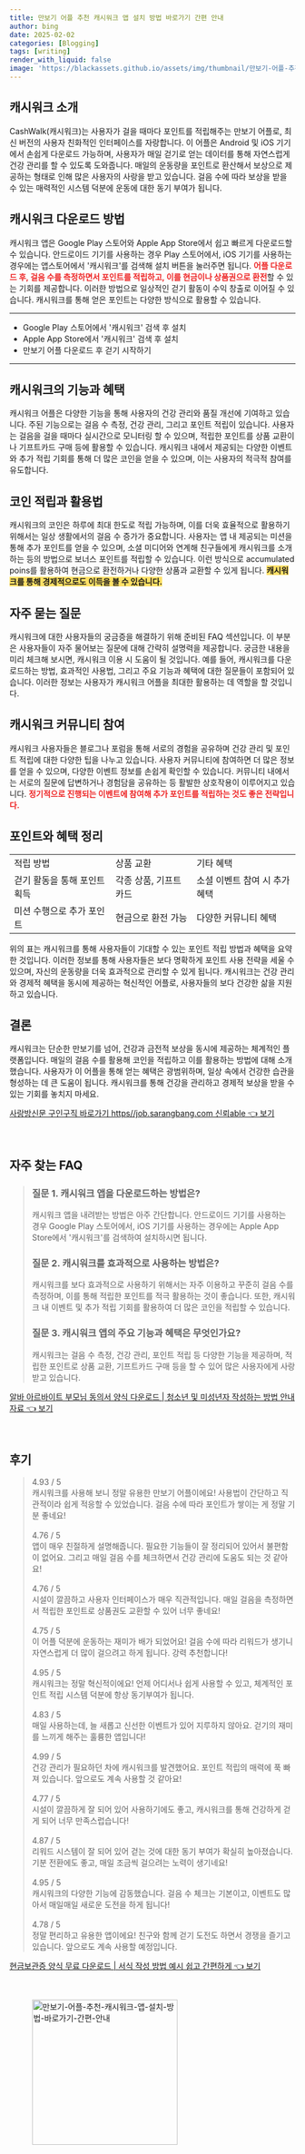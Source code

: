 ```yaml
---
title: 만보기 어플 추천 캐시워크 앱 설치 방법 바로가기 간편 안내
author: bing
date: 2025-02-02
categories: [Blogging]
tags: [writing]
render_with_liquid: false
image: 'https://blackassets.github.io/assets/img/thumbnail/만보기-어플-추천-캐시워크-앱-설치-방법-바로가기-간편-안내.webp'
---
```



<h2 id='캐시워크_소개'>캐시워크 소개</h2>

<p>CashWalk(캐시워크)는 사용자가 걸을 때마다 포인트를 적립해주는 만보기 어플로, 최신 버전의 사용자 친화적인 인터페이스를 자랑합니다. 이 어플은 Android 및 iOS 기기에서 손쉽게 다운로드 가능하며, 사용자가 매일 걷기로 얻는 데이터를 통해 자연스럽게 건강 관리를 할 수 있도록 도와줍니다. 매일의 운동량을 포인트로 환산해서 보상으로 제공하는 형태로 인해 많은 사용자의 사랑을 받고 있습니다. 걸음 수에 따라 보상을 받을 수 있는 매력적인 시스템 덕분에 운동에 대한 동기 부여가 됩니다.</p>

<h2 id='캐시워크_다운로드_방법'>캐시워크 다운로드 방법</h2>

<p>캐시워크 앱은 Google Play 스토어와 Apple App Store에서 쉽고 빠르게 다운로드할 수 있습니다. 안드로이드 기기를 사용하는 경우 Play 스토어에서, iOS 기기를 사용하는 경우에는 앱스토어에서 '캐시워크'를 검색해 설치 버튼을 눌러주면 됩니다. <b><span style="color: #ee2323;">어플 다운로드 후, 걸음 수를 측정하면서 포인트를 적립하고, 이를 현금이나 상품권으로 환전</span></b>할 수 있는 기회를 제공합니다. 이러한 방법으로 일상적인 걷기 활동이 수익 창출로 이어질 수 있습니다. 캐시워크를 통해 얻은 포인트는 다양한 방식으로 활용할 수 있습니다.</p>

<hr />

<ul>
    <li>Google Play 스토어에서 '캐시워크' 검색 후 설치</li>
    <li>Apple App Store에서 '캐시워크' 검색 후 설치</li>
    <li>만보기 어플 다운로드 후 걷기 시작하기</li>
</ul>

<hr />

<h2 id='캐시워크의_기능과_혜택'>캐시워크의 기능과 혜택</h2>

<p>캐시워크 어플은 다양한 기능을 통해 사용자의 건강 관리와 품질 개선에 기여하고 있습니다. 주된 기능으로는 걸음 수 측정, 건강 관리, 그리고 포인트 적립이 있습니다. 사용자는 걸음을 걸을 때마다 실시간으로 모니터링 할 수 있으며, 적립한 포인트를 상품 교환이나 기프트카드 구매 등에 활용할 수 있습니다. 캐시워크 내에서 제공되는 다양한 이벤트와 추가 적립 기회를 통해 더 많은 코인을 얻을 수 있으며, 이는 사용자의 적극적 참여를 유도합니다.</p>

<h2 id='코인_적립과_활용법'>코인 적립과 활용법</h2>

<p>캐시워크의 코인은 하루에 최대 한도로 적립 가능하며, 이를 더욱 효율적으로 활용하기 위해서는 일상 생활에서의 걸음 수 증가가 중요합니다. 사용자는 앱 내 제공되는 미션을 통해 추가 포인트를 얻을 수 있으며, 소셜 미디어와 연계해 친구들에게 캐시워크를 소개하는 등의 방법으로 보너스 포인트를 적립할 수 있습니다. 이런 방식으로 accumulated poins를 활용하여 현금으로 환전하거나 다양한 상품과 교환할 수 있게 됩니다. <b><span style="background-color: #ffe066;">캐시워크를 통해 경제적으로도 이득을 볼 수 있습니다.</span></b></p>

<h2 id='자주_묻는_질문'>자주 묻는 질문</h2>

<p>캐시워크에 대한 사용자들의 궁금증을 해결하기 위해 준비된 FAQ 섹션입니다. 이 부분은 사용자들이 자주 물어보는 질문에 대해 간략히 설명력을 제공합니다. 궁금한 내용을 미리 체크해 보시면, 캐시워크 이용 시 도움이 될 것입니다. 예를 들어, 캐시워크를 다운로드하는 방법, 효과적인 사용법, 그리고 주요 기능과 혜택에 대한 질문들이 포함되어 있습니다. 이러한 정보는 사용자가 캐시워크 어플을 최대한 활용하는 데 역할을 할 것입니다.</p>

<h2 id='캐시워크_커뮤니티_참여'>캐시워크 커뮤니티 참여</h2>

<p>캐시워크 사용자들은 블로그나 포럼을 통해 서로의 경험을 공유하며 건강 관리 및 포인트 적립에 대한 다양한 팁을 나누고 있습니다. 사용자 커뮤니티에 참여하면 더 많은 정보를 얻을 수 있으며, 다양한 이벤트 정보를 손쉽게 확인할 수 있습니다. 커뮤니티 내에서는 서로의 질문에 답변하거나 경험담을 공유하는 등 활발한 상호작용이 이루어지고 있습니다. <b><span style="color: #ee2323;">정기적으로 진행되는 이벤트에 참여해 추가 포인트를 적립하는 것도 좋은 전략입니다.</span></b></p>

<h2 id='포인트와_혜택_정리'>포인트와 혜택 정리</h2>

<table>
    <tr>
        <td>적립 방법</td>
        <td>상품 교환</td>
        <td>기타 혜택</td>
    </tr>
    <tr>
        <td>걷기 활동을 통해 포인트 획득</td>
        <td>각종 상품, 기프트 카드</td>
        <td>소셜 이벤트 참여 시 추가 혜택</td>
    </tr>
    <tr>
        <td>미션 수행으로 추가 포인트</td>
        <td>현금으로 환전 가능</td>
        <td>다양한 커뮤니티 혜택</td>
    </tr>
</table>

<p>위의 표는 캐시워크를 통해 사용자들이 기대할 수 있는 포인트 적립 방법과 혜택을 요약한 것입니다. 이러한 정보를 통해 사용자들은 보다 명확하게 포인트 사용 전략을 세울 수 있으며, 자신의 운동량을 더욱 효과적으로 관리할 수 있게 됩니다. 캐시워크는 건강 관리와 경제적 혜택을 동시에 제공하는 혁신적인 어플로, 사용자들의 보다 건강한 삶을 지원하고 있습니다.</p>

<h2 id='결론'>결론</h2>

<p>캐시워크는 단순한 만보기를 넘어, 건강과 금전적 보상을 동시에 제공하는 체계적인 플랫폼입니다. 매일의 걸음 수를 활용해 코인을 적립하고 이를 활용하는 방법에 대해 소개했습니다. 사용자가 이 어플을 통해 얻는 혜택은 광범위하며, 일상 속에서 건강한 습관을 형성하는 데 큰 도움이 됩니다. 캐시워크를 통해 건강을 관리하고 경제적 보상을 받을 수 있는 기회를 놓치지 마세요.</p>


<p><a class="click-button" title="사랑방신문 구인구직 바로가기 https//job.sarangbang.com 신뢰able" href="https://blackassets.github.io/posts/%EC%82%AC%EB%9E%91%EB%B0%A9%EC%8B%A0%EB%AC%B8-%EA%B5%AC%EC%9D%B8%EA%B5%AC%EC%A7%81-%EB%B0%94%EB%A1%9C%EA%B0%80%EA%B8%B0-httpsjob.sarangbang.com-%EC%8B%A0%EB%A2%B0able/" rel="dofollow">사랑방신문 구인구직 바로가기 https//job.sarangbang.com 신뢰able 👈 보기</a></p><br>
<h2 id='자주_찾는_FAQ'>자주 찾는 FAQ</h2>
<div itemscope="" itemtype="https://schema.org/FAQPage"> 
<blockquote> 
<div itemscope="" itemprop="mainEntity" itemtype="https://schema.org/Question"> 
<h3 itemprop="name">질문 1. 캐시워크 앱을 다운로드하는 방법은?</h3> 
<div itemscope="" itemprop="acceptedAnswer" itemtype="https://schema.org/Answer"> 
<span itemprop="text"> 
<p>캐시워크 앱을 내려받는 방법은 아주 간단합니다. 안드로이드 기기를 사용하는 경우 Google Play 스토어에서, iOS 기기를 사용하는 경우에는 Apple App Store에서 '캐시워크'를 검색하여 설치하시면 됩니다.</p> 
</span> 
</div> 
</div> 

<div itemscope="" itemprop="mainEntity" itemtype="https://schema.org/Question"> 
<h3 itemprop="name">질문 2. 캐시워크를 효과적으로 사용하는 방법은?</h3> 
<div itemscope="" itemprop="acceptedAnswer" itemtype="https://schema.org/Answer"> 
<span itemprop="text"> 
<p>캐시워크를 보다 효과적으로 사용하기 위해서는 자주 이용하고 꾸준히 걸음 수를 측정하며, 이를 통해 적립한 포인트를 적극 활용하는 것이 좋습니다. 또한, 캐시워크 내 이벤트 및 추가 적립 기회를 활용하여 더 많은 코인을 적립할 수 있습니다.</p> 
</span> 
</div> 
</div> 

<div itemscope="" itemprop="mainEntity" itemtype="https://schema.org/Question"> 
<h3 itemprop="name">질문 3. 캐시워크 앱의 주요 기능과 혜택은 무엇인가요?</h3> 
<div itemscope="" itemprop="acceptedAnswer" itemtype="https://schema.org/Answer"> 
<span itemprop="text"> 
<p>캐시워크는 걸음 수 측정, 건강 관리, 포인트 적립 등 다양한 기능을 제공하며, 적립한 포인트로 상품 교환, 기프트카드 구매 등을 할 수 있어 많은 사용자에게 사랑받고 있습니다.</p> 
</span> 
</div> 
</div> 

</blockquote> 
</div>
<p><a class="click-button" title="알바 아르바이트 부모님 동의서 양식 다운로드 | 청소년 및 미성년자 작성하는 방법 안내 자료" href="https://blackassets.github.io/posts/%EC%95%8C%EB%B0%94-%EC%95%84%EB%A5%B4%EB%B0%94%EC%9D%B4%ED%8A%B8-%EB%B6%80%EB%AA%A8%EB%8B%98-%EB%8F%99%EC%9D%98%EC%84%9C-%EC%96%91%EC%8B%9D-%EB%8B%A4%EC%9A%B4%EB%A1%9C%EB%93%9C-%EC%B2%AD%EC%86%8C%EB%85%84-%EB%B0%8F-%EB%AF%B8%EC%84%B1%EB%85%84%EC%9E%90-%EC%9E%91%EC%84%B1%ED%95%98%EB%8A%94-%EB%B0%A9%EB%B2%95-%EC%95%88%EB%82%B4-%EC%9E%90%EB%A3%8C/" rel="dofollow">알바 아르바이트 부모님 동의서 양식 다운로드 | 청소년 및 미성년자 작성하는 방법 안내 자료 👈 보기</a></p><br>
<h2 id='후기'>후기</h2>
<div itemscope itemtype="https://schema.org/Product">
  <blockquote>
  <div itemprop="review" itemscope itemtype="https://schema.org/Review">
      <div itemprop="reviewRating" itemscope itemtype="https://schema.org/Rating"> <span itemprop="ratingValue">4.93</span> / <span itemprop="bestRating">5</span> </div>
      <span itemprop="reviewBody">캐시워크를 사용해 보니 정말 유용한 만보기 어플이에요! 사용법이 간단하고 직관적이라 쉽게 적응할 수 있었습니다. 걸음 수에 따라 포인트가 쌓이는 게 정말 기분 좋네요!</span>
  </div>
  <br>
  <div itemprop="review" itemscope itemtype="https://schema.org/Review">
      <div itemprop="reviewRating" itemscope itemtype="https://schema.org/Rating"> <span itemprop="ratingValue">4.76</span> / <span itemprop="bestRating">5</span> </div>
      <span itemprop="reviewBody">앱이 매우 친절하게 설명해줍니다. 필요한 기능들이 잘 정리되어 있어서 불편함이 없어요. 그리고 매일 걸음 수를 체크하면서 건강 관리에 도움도 되는 것 같아요!</span>
  </div>
  <br>
  <div itemprop="review" itemscope itemtype="https://schema.org/Review">
      <div itemprop="reviewRating" itemscope itemtype="https://schema.org/Rating"> <span itemprop="ratingValue">4.76</span> / <span itemprop="bestRating">5</span> </div>
      <span itemprop="reviewBody">시설이 깔끔하고 사용자 인터페이스가 매우 직관적입니다. 매일 걸음을 측정하면서 적립한 포인트로 상품권도 교환할 수 있어 너무 좋네요!</span>
  </div>
  <br>
  <div itemprop="review" itemscope itemtype="https://schema.org/Review">
      <div itemprop="reviewRating" itemscope itemtype="https://schema.org/Rating"> <span itemprop="ratingValue">4.75</span> / <span itemprop="bestRating">5</span> </div>
      <span itemprop="reviewBody">이 어플 덕분에 운동하는 재미가 배가 되었어요! 걸음 수에 따라 리워드가 생기니 자연스럽게 더 많이 걸으려고 하게 됩니다. 강력 추천합니다!</span>
  </div>
  <br>
  <div itemprop="review" itemscope itemtype="https://schema.org/Review">
      <div itemprop="reviewRating" itemscope itemtype="https://schema.org/Rating"> <span itemprop="ratingValue">4.95</span> / <span itemprop="bestRating">5</span> </div>
      <span itemprop="reviewBody">캐시워크는 정말 혁신적이에요! 언제 어디서나 쉽게 사용할 수 있고, 체계적인 포인트 적립 시스템 덕분에 항상 동기부여가 됩니다.</span>
  </div>
  <br>
  <div itemprop="review" itemscope itemtype="https://schema.org/Review">
      <div itemprop="reviewRating" itemscope itemtype="https://schema.org/Rating"> <span itemprop="ratingValue">4.83</span> / <span itemprop="bestRating">5</span> </div>
      <span itemprop="reviewBody">매일 사용하는데, 늘 새롭고 신선한 이벤트가 있어 지루하지 않아요. 걷기의 재미를 느끼게 해주는 훌륭한 앱입니다!</span>
  </div>
  <br>
  <div itemprop="review" itemscope itemtype="https://schema.org/Review">
      <div itemprop="reviewRating" itemscope itemtype="https://schema.org/Rating"> <span itemprop="ratingValue">4.99</span> / <span itemprop="bestRating">5</span> </div>
      <span itemprop="reviewBody">건강 관리가 필요하던 차에 캐시워크를 발견했어요. 포인트 적립의 매력에 푹 빠져 있습니다. 앞으로도 계속 사용할 것 같아요!</span>
  </div>
  <br>
  <div itemprop="review" itemscope itemtype="https://schema.org/Review">
      <div itemprop="reviewRating" itemscope itemtype="https://schema.org/Rating"> <span itemprop="ratingValue">4.77</span> / <span itemprop="bestRating">5</span> </div>
      <span itemprop="reviewBody">시설이 깔끔하게 잘 되어 있어 사용하기에도 좋고, 캐시워크를 통해 건강하게 걷게 되어 너무 만족스럽습니다!</span>
  </div>
  <br>
  <div itemprop="review" itemscope itemtype="https://schema.org/Review">
      <div itemprop="reviewRating" itemscope itemtype="https://schema.org/Rating"> <span itemprop="ratingValue">4.87</span> / <span itemprop="bestRating">5</span> </div>
      <span itemprop="reviewBody">리워드 시스템이 잘 되어 있어 걷는 것에 대한 동기 부여가 확실히 높아졌습니다. 기분 전환에도 좋고, 매일 조금씩 걸으려는 노력이 생기네요!</span>
  </div>
  <br>
  <div itemprop="review" itemscope itemtype="https://schema.org/Review">
      <div itemprop="reviewRating" itemscope itemtype="https://schema.org/Rating"> <span itemprop="ratingValue">4.95</span> / <span itemprop="bestRating">5</span> </div>
      <span itemprop="reviewBody">캐시워크의 다양한 기능에 감동했습니다. 걸음 수 체크는 기본이고, 이벤트도 많아서 매일매일 새로운 도전을 하게 됩니다!</span>
  </div>
  <br>
  <div itemprop="review" itemscope itemtype="https://schema.org/Review">
      <div itemprop="reviewRating" itemscope itemtype="https://schema.org/Rating"> <span itemprop="ratingValue">4.78</span> / <span itemprop="bestRating">5</span> </div>
      <span itemprop="reviewBody">정말 편리하고 유용한 앱이에요! 친구와 함께 걷기 도전도 하면서 경쟁을 즐기고 있습니다. 앞으로도 계속 사용할 예정입니다.</span>
  </div>
  </blockquote>
</div>
<p><a class="click-button" title="현금보관증 양식 무료 다운로드 | 서식 작성 방법 예시 쉽고 간편하게" href="https://blackassets.github.io/posts/%ED%98%84%EA%B8%88%EB%B3%B4%EA%B4%80%EC%A6%9D-%EC%96%91%EC%8B%9D-%EB%AC%B4%EB%A3%8C-%EB%8B%A4%EC%9A%B4%EB%A1%9C%EB%93%9C-%EC%84%9C%EC%8B%9D-%EC%9E%91%EC%84%B1-%EB%B0%A9%EB%B2%95-%EC%98%88%EC%8B%9C-%EC%89%BD%EA%B3%A0-%EA%B0%84%ED%8E%B8%ED%95%98%EA%B2%8C/" rel="dofollow">현금보관증 양식 무료 다운로드 | 서식 작성 방법 예시 쉽고 간편하게 👈 보기</a></p><br>
<figure class="image"><img src="https://blackassets.github.io/assets/img/thumbnail/만보기-어플-추천-캐시워크-앱-설치-방법-바로가기-간편-안내.webp" alt="만보기-어플-추천-캐시워크-앱-설치-방법-바로가기-간편-안내" width="256" height="256"></figure>